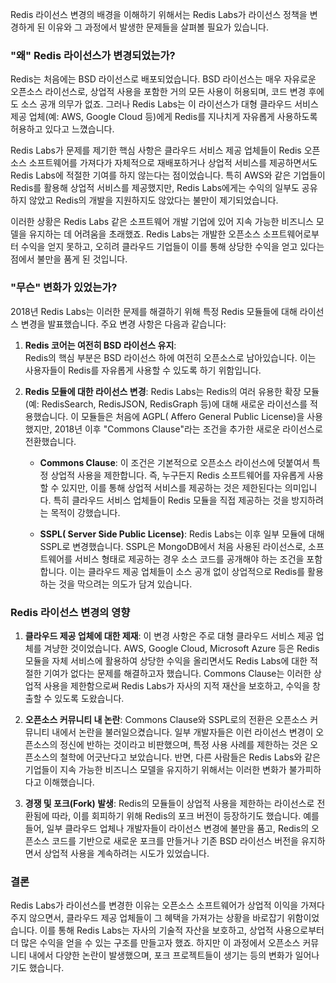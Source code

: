 Redis 라이선스 변경의 배경을 이해하기 위해서는 Redis Labs가 라이선스 정책을 변경하게 된 이유와 그 과정에서 발생한 문제들을 살펴볼 필요가 있습니다.

### **"왜" Redis 라이선스가 변경되었는가?**

Redis는 처음에는 BSD 라이선스로 배포되었습니다. BSD 라이선스는 매우 자유로운 오픈소스 라이선스로, 상업적 사용을 포함한 거의 모든 사용이 허용되며, 코드 변경 후에도 소스 공개 의무가 없죠. 그러나 Redis Labs는 이 라이선스가 대형 클라우드 서비스 제공 업체(예: AWS, Google Cloud 등)에게 Redis를 지나치게 자유롭게 사용하도록 허용하고 있다고 느꼈습니다.

Redis Labs가 문제를 제기한 핵심 사항은 클라우드 서비스 제공 업체들이 Redis 오픈소스 소프트웨어를 가져다가 자체적으로 재배포하거나 상업적 서비스를 제공하면서도 Redis Labs에 적절한 기여를 하지 않는다는 점이었습니다. 특히 AWS와 같은 기업들이 Redis를 활용해 상업적 서비스를 제공했지만, Redis Labs에게는 수익의 일부도 공유하지 않았고 Redis의 개발을 지원하지도 않았다는 불만이 제기되었습니다.

이러한 상황은 Redis Labs 같은 소프트웨어 개발 기업에 있어 지속 가능한 비즈니스 모델을 유지하는 데 어려움을 초래했죠. Redis Labs는 개발한 오픈소스 소프트웨어로부터 수익을 얻지 못하고, 오히려 클라우드 기업들이 이를 통해 상당한 수익을 얻고 있다는 점에서 불만을 품게 된 것입니다.

### **"무슨" 변화가 있었는가?**

2018년 Redis Labs는 이러한 문제를 해결하기 위해 특정 Redis 모듈들에 대해 라이선스 변경을 발표했습니다. 주요 변경 사항은 다음과 같습니다:

1. **Redis 코어는 여전히 BSD 라이선스 유지**:  
   Redis의 핵심 부분은 BSD 라이선스 하에 여전히 오픈소스로 남아있습니다. 이는 사용자들이 Redis를 자유롭게 사용할 수 있도록 하기 위함입니다.

2. **Redis 모듈에 대한 라이선스 변경**:
   Redis Labs는 Redis의 여러 유용한 확장 모듈(예: RedisSearch, RedisJSON, RedisGraph 등)에 대해 새로운 라이선스를 적용했습니다. 이 모듈들은 처음에 AGPL( Affero General Public License)을 사용했지만, 2018년 이후 "Commons Clause"라는 조건을 추가한 새로운 라이선스로 전환했습니다.

   - **Commons Clause**: 이 조건은 기본적으로 오픈소스 라이선스에 덧붙여서 특정 상업적 사용을 제한합니다. 즉, 누구든지 Redis 소프트웨어를 자유롭게 사용할 수 있지만, 이를 통해 상업적 서비스를 제공하는 것은 제한된다는 의미입니다. 특히 클라우드 서비스 업체들이 Redis 모듈을 직접 제공하는 것을 방지하려는 목적이 강했습니다.

   - **SSPL( Server Side Public License)**: Redis Labs는 이후 일부 모듈에 대해 SSPL로 변경했습니다. SSPL은 MongoDB에서 처음 사용된 라이선스로, 소프트웨어를 서비스 형태로 제공하는 경우 소스 코드를 공개해야 하는 조건을 포함합니다. 이는 클라우드 제공 업체들이 소스 공개 없이 상업적으로 Redis를 활용하는 것을 막으려는 의도가 담겨 있습니다.

### **Redis 라이선스 변경의 영향**

1. **클라우드 제공 업체에 대한 제재**:
   이 변경 사항은 주로 대형 클라우드 서비스 제공 업체를 겨냥한 것이었습니다. AWS, Google Cloud, Microsoft Azure 등은 Redis 모듈을 자체 서비스에 활용하여 상당한 수익을 올리면서도 Redis Labs에 대한 적절한 기여가 없다는 문제를 해결하고자 했습니다. Commons Clause는 이러한 상업적 사용을 제한함으로써 Redis Labs가 자사의 지적 재산을 보호하고, 수익을 창출할 수 있도록 도왔습니다.

2. **오픈소스 커뮤니티 내 논란**:
   Commons Clause와 SSPL로의 전환은 오픈소스 커뮤니티 내에서 논란을 불러일으켰습니다. 일부 개발자들은 이런 라이선스 변경이 오픈소스의 정신에 반하는 것이라고 비판했으며, 특정 사용 사례를 제한하는 것은 오픈소스의 철학에 어긋난다고 보았습니다. 반면, 다른 사람들은 Redis Labs와 같은 기업들이 지속 가능한 비즈니스 모델을 유지하기 위해서는 이러한 변화가 불가피하다고 이해했습니다.

3. **경쟁 및 포크(Fork) 발생**:
   Redis의 모듈들이 상업적 사용을 제한하는 라이선스로 전환됨에 따라, 이를 회피하기 위해 Redis의 포크 버전이 등장하기도 했습니다. 예를 들어, 일부 클라우드 업체나 개발자들이 라이선스 변경에 불만을 품고, Redis의 오픈소스 코드를 기반으로 새로운 포크를 만들거나 기존 BSD 라이선스 버전을 유지하면서 상업적 사용을 계속하려는 시도가 있었습니다.

### 결론

Redis Labs가 라이선스를 변경한 이유는 오픈소스 소프트웨어가 상업적 이익을 가져다주지 않으면서, 클라우드 제공 업체들이 그 혜택을 가져가는 상황을 바로잡기 위함이었습니다. 이를 통해 Redis Labs는 자사의 기술적 자산을 보호하고, 상업적 사용으로부터 더 많은 수익을 얻을 수 있는 구조를 만들고자 했죠. 하지만 이 과정에서 오픈소스 커뮤니티 내에서 다양한 논란이 발생했으며, 포크 프로젝트들이 생기는 등의 변화가 일어나기도 했습니다.